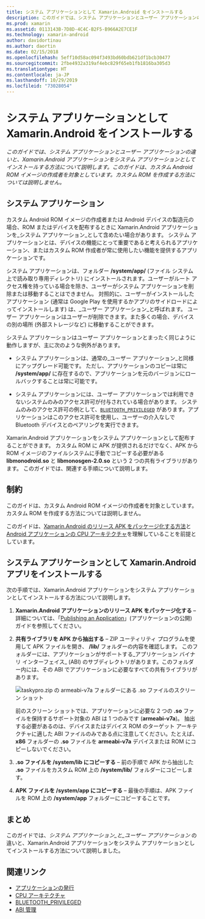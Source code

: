 ```yaml
---
title: システム アプリケーションとして Xamarin.Android をインストールする
description: このガイドでは、システム アプリケーションとユーザー アプリケーションの違いと、Xamarin.Android アプリケーションをシステム アプリケーションとしてインストールする方法について説明します。 このガイドは、カスタム Android ROM イメージの作成者を対象としています。 カスタム ROM を作成する方法については説明しません。
ms.prod: xamarin
ms.assetid: 0113143B-7D8D-4C4C-B2F5-B966A2E7CE1F
ms.technology: xamarin-android
author: davidortinau
ms.author: daortin
ms.date: 02/15/2018
ms.openlocfilehash: 5eff10d58ac094f3493bd60bdb621df1bcb30477
ms.sourcegitcommit: 2fbe4932a319af4ebc829f65eb1fb1816ba305d3
ms.translationtype: HT
ms.contentlocale: ja-JP
ms.lasthandoff: 10/29/2019
ms.locfileid: "73028054"
---
```

# <a name="installing-xamarinandroid-as-a-system-app"></a>システム アプリケーションとして Xamarin.Android をインストールする

_このガイドでは、システム アプリケーションとユーザー アプリケーションの違いと、Xamarin.Android アプリケーションをシステム アプリケーションとしてインストールする方法について説明します。このガイドは、カスタム Android ROM イメージの作成者を対象としています。カスタム ROM を作成する方法については説明しません。_

## <a name="system-app"></a>システム アプリケーション

カスタム Android ROM イメージの作成者または Android デバイスの製造元の場合、ROM またはデバイスを配布するときに Xamarin.Android アプリケーションを_システム アプリケーション_として含めたい場合があります。 システム アプリケーションとは、デバイスの機能にとって重要であると考えられるアプリケーション、またはカスタム ROM 作成者が常に使用したい機能を提供するアプリケーションです。

システム アプリケーションは、フォルダー **/system/app/** (ファイル システム上で読み取り専用ディレクトリ) にインストールされます。ユーザーがルート アクセス権を持っている場合を除き、ユーザーがシステム アプリケーションを削除または移動することはできません。 対照的に、ユーザーがインストールしたアプリケーション (通常は Google Play を使用するかアプリのサイドロードによってインストールします) は、_ユーザー アプリケーション_と呼ばれます。 ユーザー アプリケーションはユーザーが削除できます。また多くの場合、デバイスの別の場所 (外部ストレージなど) に移動することができます。

システム アプリケーションはユーザー アプリケーションとまったく同じように動作しますが、主に次のような例外があります。

- システム アプリケーションは、通常の_ユーザー アプリケーション_と同様にアップグレード可能です。 ただし、アプリケーションのコピーは常に **/system/app/** に存在するので、アプリケーションを元のバージョンにロールバックすることは常に可能です。

- システム アプリケーションには、ユーザー アプリケーションでは利用できないシステムのみのアクセス許可が付与されている場合があります。 システムのみのアクセス許可の例として、[`BLUETOOTH_PRIVILEGED`](https://developer.android.com/reference/android/Manifest.permission.html#BLUETOOTH_PRIVILEGED) があります。アプリケーションはこのアクセス許可を使用し、ユーザーの介入なしで Bluetooth デバイスとのペアリングを実行できます。

Xamarin.Android アプリケーションをシステム アプリケーションとして配布することができます。 カスタム ROM に APK が提供されるだけでなく、APK から ROM イメージのファイルシステムに手動でコピーする必要がある **libmonodroid.so** と **libmonosgen-2.0.so** という 2 つの共有ライブラリがあります。 このガイドでは、関連する手順について説明します。

## <a name="restrictions"></a>制約

このガイドは、カスタム Android ROM イメージの作成者を対象としています。 カスタム ROM を作成する方法については説明しません。

このガイドは、[Xamarin.Android のリリース APK をパッケージ化する方法](~/android/deploy-test/publishing/index.md)と [Android アプリケーションの CPU アーキテクチャ](~/android/app-fundamentals/cpu-architectures.md)を理解していることを前提としています。

## <a name="install-a-xamarinandroid-app-as-a-system-app"></a>システム アプリケーションとして Xamarin.Android アプリをインストールする

次の手順では、Xamarin.Android アプリケーションをシステム アプリケーションとしてインストールする方法について説明します。

1. **Xamarin.Android アプリケーションのリリース APK をパッケージ化する** &ndash; 詳細については、「[Publishing an Application](~/android/deploy-test/publishing/index.md)」(アプリケーションの公開) ガイドを参照してください。

2. **共有ライブラリを APK から抽出する** &ndash; ZIP ユーティリティ プログラムを使用して APK ファイルを開き、 **/lib/** フォルダーの内容を確認します。 このフォルダーには、アプリケーションがサポートする_アプリケーション バイナリ インターフェイス_ (ABI) のサブディレクトリがあります。このフォルダー内には、その ABI でアプリケーションに必要なすべての共有ライブラリがあります。

    ![taskypro.zip の armeabi-v7a フォルダーにある .so ファイルのスクリーン ショット](install-system-app-images/install-system-app-01.png)

   前のスクリーン ショットでは、アプリケーションに必要な 2 つの **.so** ファイルを保持するサポート対象の ABI は 1 つのみです (**armeabi-v7a**)。 抽出する必要があるのは、デバイスまたはデバイス ROM のターゲット アーキテクチャに適した ABI ファイルのみである点に注意してください。たとえば、**x86** フォルダーの **.so** ファイルを **armeabi-v7a** デバイスまたは ROM にコピーしないでください。

3. **.so ファイルを /system/lib にコピーする**  &ndash; 前の手順で APK から抽出した **.so** ファイルをカスタム ROM 上の **/system/lib/** フォルダーにコピーします。

4. **APK ファイルを /system/app にコピーする** &ndash; 最後の手順は、APK ファイルを ROM 上の **/system/app** フォルダーにコピーすることです。

## <a name="summary"></a>まとめ

このガイドでは、_システム アプリケーション_と_ユーザー アプリケーション_ の違いと、Xamarin.Android アプリケーションをシステム アプリケーションとしてインストールする方法について説明しました。

## <a name="related-links"></a>関連リンク

- [アプリケーションの発行](~/android/deploy-test/publishing/index.md)
- [CPU アーキテクチャ](~/android/app-fundamentals/cpu-architectures.md)
- [BLUETOOTH_PRIVILEGED](https://developer.android.com/reference/android/Manifest.permission.html#BLUETOOTH_PRIVILEGED)
- [ABI 管理](https://developer.android.com/ndk~/abis.html)
